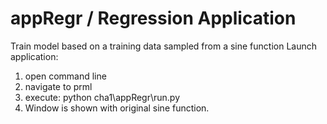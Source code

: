 # appRegr / Regression Application

Train model based on a training data sampled from a sine function
Launch application:
1) open command line
2) navigate to prml
3) execute: python cha1\\appRegr\\run.py
4) Window is shown with original sine function.
